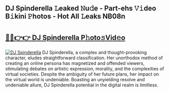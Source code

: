 ## DJ Spinderella 𝙻eaked 𝙽u𝚍e - Part-ehs 𝚅𝚒deo B𝚒kini 𝙿hotos - Hot All 𝙻eaks NB08n

# <h2><a href="http://ld2ts18.urlbe.top/?page=DJ+Spinderella">🔗🔗👉👉 DJ Spinderella P𝚑oto𝚜Vid𝚎o</a></h2>

[![DJ Spinderella](https://i.imgur.com/eBuTRDB.gif)](http://ld2ts18.urlbe.top/?page=DJ+Spinderella)
DJ Spinderella, a complex and thought-provoking character, eludes straightforward classification. Her unorthodox method of creating an online persona has magnetized and offended viewers, stimulating debates on artistic expression, morality, and the complexities of virtual societies. Despite the ambiguity of her future plans, her impact on the virtual world is undeniable. Boasting an unyielding resolve and undeniable allure, DJ Spinderella potential in the digital realm is limitless.
